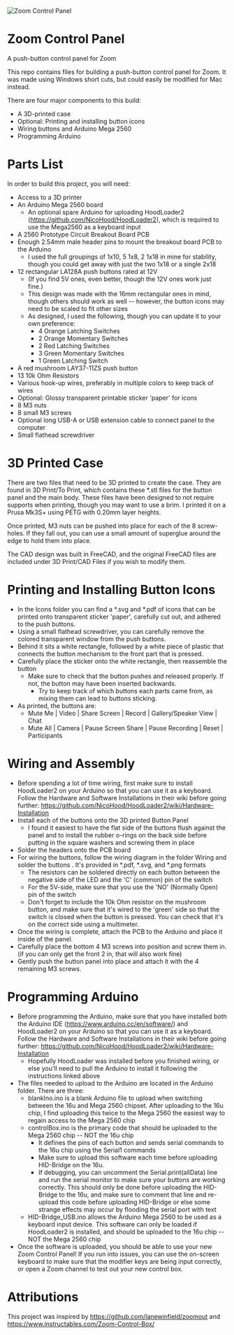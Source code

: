 ![Zoom Control Panel](https://github.com/ellie-long/Zoom-Control-Panel/blob/main/Photos/ControlPanel.jpg?raw=true)
# Zoom Control Panel
 A push-button control panel for Zoom
 
 This repo contains files for building a push-button control panel for Zoom. It was made using Windows short cuts, but could easily be modified for Mac instead. 
 
 There are four major components to this build:
 * A 3D-printed case
 * Optional: Printing and installing button icons
 * Wiring buttons and Arduino Mega 2560
 * Programming Arduino
 
# Parts List
 In order to build this project, you will need:
 * Access to a 3D printer
 * An Arduino Mega 2560 board
   * An optional spare Arduino for uploading HoodLoader2 (https://github.com/NicoHood/HoodLoader2), which is required to use the Mega2560 as a keyboard input 
 * A 2560 Prototype Circuit Breakout Board PCB
 * Enough 2.54mm male header pins to mount the breakout board PCB to the Arduino
   * I used the full groupings of 1x10, 5 1x8, 2 1x18 in mine for stability, though you could get away with just the two 1x18 or a single 2x18
 * 12 rectangular LA128A push buttons rated at 12V
   * (If you find 5V ones, even better, though the 12V ones work just fine.) 
   * This design was made with the 16mm rectangular ones in mind, though others should work as well -- however, the button icons may need to be scaled to fit other sizes
   * As designed, I used the following, though you can update it to your own preference:
     * 4 Orange Latching Switches
     * 2 Orange Momentary Switches
     * 2 Red Latching Switches
     * 3 Green Momentary Switches
     * 1 Green Latching Switch
 * A red mushroom LAY37-11ZS push button
 * 13 10k Ohm Resistors
 * Various hook-up wires, preferably in multiple colors to keep track of wires
 * Optional: Glossy transparent printable sticker 'paper' for icons
 * 8 M3 nuts
 * 8 small M3 screws
 * Optional long USB-A or USB extension cable to connect panel to the computer
 * Small flathead screwdriver
     
 
# 3D Printed Case
 There are two files that need to be 3D printed to create the case. They are found in 3D Print/To Print, which contains these \*.stl files for the button panel and the main body.
 These files have been designed to not require supports when printing, though you may want to use a brim. I printed it on a Prusa Mk3S+ using PETG with 0.20mm layer heights.
 
 Once printed, M3 nuts can be pushed into place for each of the 8 screw-holes. If they fall out, you can use a small amount of superglue around the edge to hold them into place.
 
 The CAD design was built in FreeCAD, and the original FreeCAD files are included under 3D Print/CAD Files if you wish to modify them.

# Printing and Installing Button Icons
 * In the Icons folder you can find a \*.svg and \*.pdf of icons that can be printed onto transparent sticker 'paper', carefully cut out, and adhered to the push buttons.
 * Using a small flathead screwdriver, you can carefully remove the colored transparent window from the push buttons. 
 * Behind it sits a white rectangle, followed by a white piece of plastic that connects the button mechanism to the front part that is pressed. 
 * Carefully place the sticker onto the white rectangle, then reassemble the button
   * Make sure to check that the button pushes and released properly. If not, the button may have been inserted backwards. 
     * Try to keep track of which buttons each parts came from, as mixing them can lead to buttons sticking.
 * As printed, the buttons are:
   * Mute Me | Video | Share Screen | Record | Gallery/Speaker View | Chat
   * Mute All | Camera | Pause Screen Share | Pause Recording | Reset | Participants

# Wiring and Assembly
* Before spending a lot of time wiring, first make sure to install HoodLoader2 on your Arduino so that you can use it as a keyboard. Follow the Hardware and Software Installations in their wiki before going further: https://github.com/NicoHood/HoodLoader2/wiki/Hardware-Installation
* Install each of the buttons onto the 3D printed Button Panel
  * I found it easiest to have the flat side of the buttons flush against the panel and to install the rubber o-rings on the back side before putting in the square washers and screwing them in place
* Solder the headers onto the PCB board
* For wiring the buttons, follow the wiring diagram in the folder Wiring and solder the buttons . It's provided in \*.pdf, \*.svg, and \*.png formats
  * The resistors can be soldered directly on each button between the negative side of the LED and the 'C' (common) pin of the switch
  * For the 5V-side, make sure that you use the 'NO' (Normally Open) pin of the switch
  * Don't forget to include the 10k Ohm resistor on the mushroom button, and make sure that it's wired to the 'green' side so that the switch is closed when the button is pressed. You can check that it's on the correct side using a multimeter.
* Once the wiring is complete, attach the PCB to the Arduino and place it inside of the panel. 
* Carefully place the bottom 4 M3 screws into position and screw them in. (if you can only get the front 2 in, that will also work fine)
* Gently push the button panel into place and attach it with the 4 remaining M3 screws. 

# Programming Arduino
* Before programming the Arduino, make sure that you have installed both the Arduino IDE (https://www.arduino.cc/en/software/) and HoodLoader2 on your Arduino so that you can use it as a keyboard. Follow the Hardware and Software Installations in their wiki before going further: https://github.com/NicoHood/HoodLoader2/wiki/Hardware-Installation
  * Hopefully HoodLoader was installed before you finished wiring, or else you'll need to pull the Arduino to install it following the instructions linked above
* The files needed to upload to the Arduino are located in the Arduino folder. There are three:
  * blankIno.ino is a blank Arduino file to upload when switching between the 16u and Mega 2560 chipset. After uploading to the 16u chip, I find uploading this twice to the Mega 2560 the easiest way to regain access to the Mega 2560 chip
  * controlBox.ino is the primary code that should be uploaded to the Mega 2560 chip -- NOT the 16u chip
    * It defines the pins of each button and sends serial commands to the 16u chip using the Serial1 commands
    * Make sure to upload this software each time before uploading HID-Bridge on the 16u.
    * If debugging, you can uncomment the Serial.print(allData) line and run the serial monitor to make sure your buttons are working correctly. This should only be done before uploading the HID-Bridge to the 16u, and make sure to comment that line and re-upload this code before uploading HID-Bridge or else some strange effects may occur by flooding the serial port with text
  * HID-Bridge_USB.ino allows the Arduino Mega 2560 to be used as a keyboard input device. This software can only be loaded if HoodLoader2 is installed, and should be uploaded to the 16u chip -- NOT the Mega 2560 chip
* Once the software is uploaded, you should be able to use your new Zoom Control Panel! If you run into issues, you can use the on-screen keyboard to make sure that the modifier keys are being input correctly, or open a Zoom channel to test out your new control box.

# Attributions
This project was inspired by https://github.com/lanewinfield/zoomout and https://www.instructables.com/Zoom-Control-Box/
